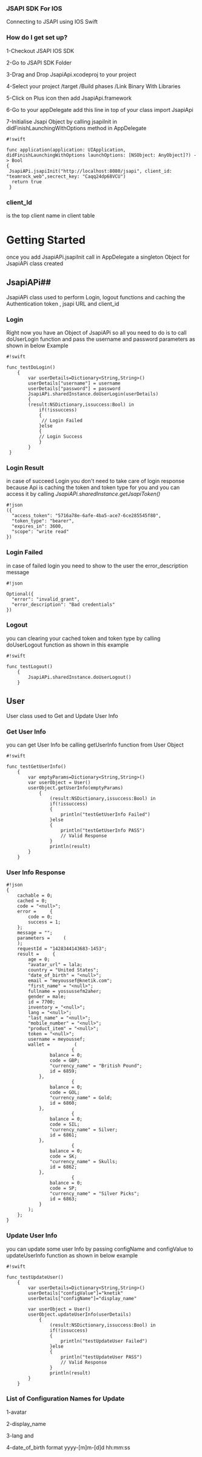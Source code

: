 ### JSAPI SDK For IOS  ###
Connecting to JSAPI using IOS Swift
### How do I get set up? ###

1-Checkout JSAPI IOS SDK 

2-Go to JSAPI SDK Folder

3-Drag and Drop JsapiApi.xcodeproj to your project

4-Select your project /target /Build phases /Link Binary With Libraries

5-Click on Plus icon then add JsapiApi.framework

6-Go to your appDelegate add this line in top of your class   import JsapiApi 

7-Initialise Jsapi Object by calling jsapiInit in didFinishLaunchingWithOptions method in AppDelegate


```
#!swift

func application(application: UIApplication, didFinishLaunchingWithOptions launchOptions: [NSObject: AnyObject]?) -> Bool
{
 JsapiAPi.jsapiInit("http://localhost:8080/jsapi", client_id: "teamrock_web",secrect_key: "Caqq24dp68VCU")
  return true
 }
```


### client_Id ###

is the top client name in client table 

# Getting Started #
once you add JsapiAPi.jsapiInit call in AppDelegate a singleton Object for JsapiAPi class created 

## JsapiAPi##
JsapiAPi class used to perform Login, logout functions and caching the Authentication token , jsapi URL and client_id

### Login ###
Right now you have an Object of JsapiAPi so all you need to do is to call doUserLogin function and pass the username and password parameters as shown in below Example 


```
#!swift

func testDoLogin()
    {
        var userDetails=Dictionary<String,String>()
        userDetails["username"] = username
        userDetails["password"] = password
        JsapiAPi.sharedInstance.doUserLogin(userDetails)
        {
        (result:NSDictionary,issuccess:Bool) in
            if(!issuccess)
            {
             // Login Failed
            }else
            {
            // Login Success
            }
        }
 }
```
### Login Result  ###
in case of succeed Login you don't need to take care of login response because Api is caching the token and token type for you 
and you can access it by calling *JsapiAPi.sharedInstance.getJsapiToken()*
```
#!json
({
  "access_token": "5716a78e-6afe-4ba5-ace7-6ce285545f80",
  "token_type": "bearer",
  "expires_in": 3600,
  "scope": "write read"
})
```
### Login Failed ###
in case of failed login you need to show to the user the error_description message 

```
#!json

Optional({
  "error": "invalid_grant",
  "error_description": "Bad credentials"
})
```

### Logout ###
you can clearing your cached token and token type by calling doUserLogout function as shown in this example 

```
#!swift

func testLogout()
    {
        JsapiAPi.sharedInstance.doUserLogout()
    }

```

## User ##
User class used to Get and Update User Info

### Get User Info ###
you can get User Info be calling getUserInfo function from User Object 


```
#!swift

func testGetUserInfo()
    {
        var emptyParams=Dictionary<String,String>()
        var userObject = User()
        userObject.getUserInfo(emptyParams)
            {
                (result:NSDictionary,issuccess:Bool) in
                if(!issuccess)
                {
                    println("testGetUserInfo Failed")
                }else
                {
                    println("testGetUserInfo PASS")
                    // Valid Response
                }
                println(result)
        }
    }
```
### User Info Response ### 

```
#!json
{
    cachable = 0;
    cached = 0;
    code = "<null>";
    error =     {
        code = 0;
        success = 1;
    };
    message = "";
    parameters =     (
    );
    requestId = "1428344143683-1453";
    result =     {
        age = 0;
        "avatar_url" = lala;
        country = "United States";
        "date_of_birth" = "<null>";
        email = "meyoussef@knetik.com";
        "first_name" = "<null>";
        fullname = yossussefm2aher;
        gender = male;
        id = 7700;
        inventory = "<null>";
        lang = "<null>";
        "last_name" = "<null>";
        "mobile_number" = "<null>";
        "product_item" = "<null>";
        token = "<null>";
        username = meyoussef;
        wallet =         (
                        {
                balance = 0;
                code = GBP;
                "currency_name" = "British Pound";
                id = 6859;
            },
                        {
                balance = 0;
                code = GOL;
                "currency_name" = Gold;
                id = 6860;
            },
                        {
                balance = 0;
                code = SIL;
                "currency_name" = Silver;
                id = 6861;
            },
                        {
                balance = 0;
                code = SK;
                "currency_name" = Skulls;
                id = 6862;
            },
                        {
                balance = 0;
                code = SP;
                "currency_name" = "Silver Picks";
                id = 6863;
            }
        );
    };
}
```
### Update User Info ###
you can update some user Info by passing configName and configValue to updateUserInfo function as shown in below example 

```
#!swift

func testUpdateUser()
    {
        var userDetails=Dictionary<String,String>()
        userDetails["configValue"]="knetik"
        userDetails["configName"]="display_name"

        var userObject = User()
        userObject.updateUserInfo(userDetails)
            {
                (result:NSDictionary,issuccess:Bool) in
                if(!issuccess)
                {
                    println("testUpdateUser Failed")
                }else
                {
                    println("testUpdateUser PASS")
                    // Valid Response
                }
                println(result)
        }
    }
```
### List of Configuration Names for Update ### 
1-avatar

2-display_name

3-lang and

4-date_of_birth format yyyy-[m]m-[d]d hh:mm:ss

